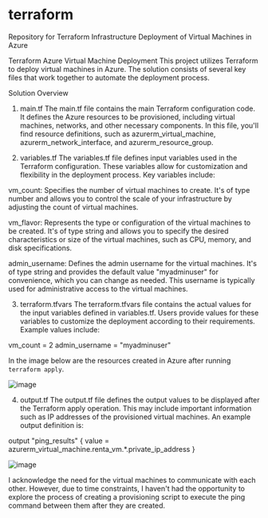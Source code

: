 # terraform
Repository for Terraform Infrastructure Deployment of Virtual Machines in Azure

Terraform Azure Virtual Machine Deployment
This project utilizes Terraform to deploy virtual machines in Azure. The solution consists of several key files that work together to automate the deployment process.

Solution Overview
1. main.tf
The main.tf file contains the main Terraform configuration code. It defines the Azure resources to be provisioned, including virtual machines, networks, and other necessary components. In this file, you'll find resource definitions, such as azurerm_virtual_machine, azurerm_network_interface, and azurerm_resource_group.

2. variables.tf
The variables.tf file defines input variables used in the Terraform configuration. These variables allow for customization and flexibility in the deployment process. Key variables include:

vm_count: Specifies the number of virtual machines to create. It's of type number and allows you to control the scale of your infrastructure by adjusting the count of virtual machines.

vm_flavor: Represents the type or configuration of the virtual machines to be created. It's of type string and allows you to specify the desired characteristics or size of the virtual machines, such as CPU, memory, and disk specifications.

admin_username: Defines the admin username for the virtual machines. It's of type string and provides the default value "myadminuser" for convenience, which you can change as needed. This username is typically used for administrative access to the virtual machines.

3. terraform.tfvars
The terraform.tfvars file contains the actual values for the input variables defined in variables.tf. Users provide values for these variables to customize the deployment according to their requirements. Example values include:

vm_count = 2
admin_username = "myadminuser"

In the image below are the resources created in Azure after running `terraform apply`.

![image](https://github.com/MariusRenta/terraform/assets/40556232/78e9f203-c94d-417a-bc11-2bed4c3959cd)



4. output.tf
The output.tf file defines the output values to be displayed after the Terraform apply operation. This may include important information such as IP addresses of the provisioned virtual machines. An example output definition is:


output "ping_results" {
  value = azurerm_virtual_machine.renta_vm.*.private_ip_address
}


![image](https://github.com/MariusRenta/terraform/assets/40556232/8982f3ec-c73b-4f3e-b2f1-894fe1c35ba7)

I acknowledge the need for the virtual machines to communicate with each other. However, due to time constraints, I haven't had the opportunity to explore the process of creating a provisioning script to execute the ping command between them after they are created.
